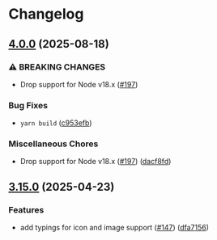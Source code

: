 # Changelog

## [4.0.0](https://github.com/expo/expo-server-sdk-node/compare/v3.15.0...v4.0.0) (2025-08-18)


### ⚠ BREAKING CHANGES

* Drop support for Node v18.x ([#197](https://github.com/expo/expo-server-sdk-node/issues/197))

### Bug Fixes

* `yarn build` ([c953efb](https://github.com/expo/expo-server-sdk-node/commit/c953efbd19d2f7a5d0c3ed3c22087231042b6c66))


### Miscellaneous Chores

* Drop support for Node v18.x ([#197](https://github.com/expo/expo-server-sdk-node/issues/197)) ([dacf8fd](https://github.com/expo/expo-server-sdk-node/commit/dacf8fd973d6d6845982be6ce17580d6f3b4f1f5))

## [3.15.0](https://github.com/expo/expo-server-sdk-node/compare/v3.14.0...v3.15.0) (2025-04-23)


### Features

* add typings for icon and image support ([#147](https://github.com/expo/expo-server-sdk-node/issues/147)) ([dfa7156](https://github.com/expo/expo-server-sdk-node/commit/dfa7156c7239d43d040698fe15e1a90f98fda187))
